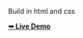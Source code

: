 Build in html and css 

<a href="https://midlaj123.github.io/BLOCK-CHAIN/" rel="nofollow"><strong> ➥ Live Demo</strong></a>
